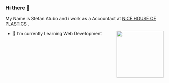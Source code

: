 ### Hi there 👋


 
My Name is Stefan Atubo and i work as a Accountact at [NICE HOUSE OF PLASTICS](https://nice.co.ug) . 

<img align ="right" src = "https://i.imgur.com/w4pKOQi.jpg" width="150" height="150">

- 🔭 I’m currently Learning Web Development